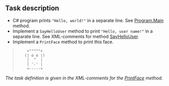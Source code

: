 ## Task description

- C# program prints `"Hello, world!"` in a separate line. See [Program.Main](PrintFace/Program.cs#L11) method.     
- Implement a `SayHelloUser` method to print `"Hello, user name!"` in a separate line. See XML-comments for method [SayHelloUser](/PrintFace/Program.cs#L20).  
- Implement a `PrintFace` method to print this face.   
>         +"""""+ 
>        (| o o |)                                             
>         |  ^  |                                                 
>         | '-' |   
>         +-----+
*The task definition is given in the XML-comments for the [PrintFace](/PrintFace/Program.cs#L33) method.*